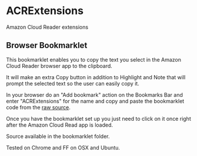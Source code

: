 # ACRExtensions

Amazon Cloud Reader extensions

## Browser Bookmarklet

This bookmarklet enables you to copy the text you select in the Amazon Cloud Reader browser app to the clipboard.

It will make an extra Copy button in addition to Highlight and Note that will prompt the selected text so the user can easily copy it.

In your browser do an "Add bookmark" action on the Bookmarks Bar and enter "ACRExtensions" for the name and copy and paste the bookmarklet code from the [raw source](https://raw.github.com/binarycrafts/ACRExtensions/master/bookmarklet/bookmarklet.js).


Once you have the bookmarklet set up you just need to click on it once right after the Amazon Cloud Read app is loaded.

Source available in the bookmarklet folder.

Tested on Chrome and FF on OSX and Ubuntu.
